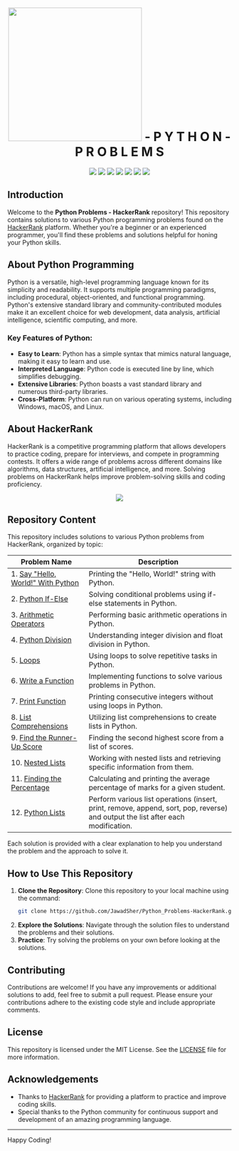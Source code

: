<h1 align='center'>
    <img width='300px' src='https://www.hackerrank.com/wp-content/uploads/2018/08/hackerrank_logo.png'>
    - P Y T H O N - P R O B L E M S
</h1>

<div align="center">
    <img src="https://img.shields.io/badge/Problems%20Solved-11-brightgreen?style=flat-square">
    <img src="https://img.shields.io/github/contributors/JawadSher/Python_Problems-HackerRank?style=flat-square">
    <img src="https://img.shields.io/github/repo-size/JawadSher/Python_Problems-HackerRank?style=flat-square">
    <img src="https://img.shields.io/github/license/JawadSher/Python_Problems-HackerRank?style=flat-square">
    <img src="https://img.shields.io/github/stars/JawadSher/Python_Problems-HackerRank?style=flat-square">
    <img src="https://komarev.com/ghpvc/?username=JawadSher&label=Views&color=blueviolet&style=flat-square">
    <img src="https://img.shields.io/github/forks/JawadSher/Python_Problems-HackerRank?style=flat-square">
</div>


## Introduction
Welcome to the **Python Problems - HackerRank** repository! This repository contains solutions to various Python programming problems found on the [HackerRank](https://www.hackerrank.com/) platform. Whether you're a beginner or an experienced programmer, you'll find these problems and solutions helpful for honing your Python skills.

## About Python Programming
Python is a versatile, high-level programming language known for its simplicity and readability. It supports multiple programming paradigms, including procedural, object-oriented, and functional programming. Python's extensive standard library and community-contributed modules make it an excellent choice for web development, data analysis, artificial intelligence, scientific computing, and more.

### Key Features of Python:
- **Easy to Learn**: Python has a simple syntax that mimics natural language, making it easy to learn and use.
- **Interpreted Language**: Python code is executed line by line, which simplifies debugging.
- **Extensive Libraries**: Python boasts a vast standard library and numerous third-party libraries.
- **Cross-Platform**: Python can run on various operating systems, including Windows, macOS, and Linux.

## About HackerRank
HackerRank is a competitive programming platform that allows developers to practice coding, prepare for interviews, and compete in programming contests. It offers a wide range of problems across different domains like algorithms, data structures, artificial intelligence, and more. Solving problems on HackerRank helps improve problem-solving skills and coding proficiency.
<p align='center'><img src='https://cdn.dribbble.com/users/1771471/screenshots/14108349/media/0d446f06dbc6f204fdcb138902df65c9.gif'></p>

## Repository Content
This repository includes solutions to various Python problems from HackerRank, organized by topic:

| Problem Name | Description |
|---|---|
| 1. [Say "Hello, World!" With Python](https://github.com/JawadSher/Python_Problems-HackerRank/tree/main/1%20-%20Say%20%22Hello%2C%20World%21%22%20With%20Python) | Printing the "Hello, World!" string with Python. |
| 2. [Python If-Else](https://github.com/JawadSher/Python_Problems-HackerRank/tree/main/2%20-%20Python%20If-Else) | Solving conditional problems using if-else statements in Python. |
| 3. [Arithmetic Operators](https://github.com/JawadSher/Python_Problems-HackerRank/tree/main/3%20-%20Arithmetic%20Operators) | Performing basic arithmetic operations in Python. |
| 4. [Python Division](https://github.com/JawadSher/Python_Problems-HackerRank/tree/main/4%20-%20Python%20Division) | Understanding integer division and float division in Python. |
| 5. [Loops](https://github.com/JawadSher/Python_Problems-HackerRank/tree/main/5%20-%20Loops) | Using loops to solve repetitive tasks in Python. |
| 6. [Write a Function](https://github.com/JawadSher/Python_Problems-HackerRank/tree/main/6%20-%20Write%20a%20Function) | Implementing functions to solve various problems in Python. |
| 7. [Print Function](https://github.com/JawadSher/Python_Problems-HackerRank/tree/main/7%20-%20Print%20Function) | Printing consecutive integers without using loops in Python. |
| 8. [List Comprehensions](https://github.com/JawadSher/Python_Problems-HackerRank/tree/main/8%20-%20List%20Comprehensions) | Utilizing list comprehensions to create lists in Python. |
| 9. [Find the Runner-Up Score](https://github.com/JawadSher/Python_Problems-HackerRank/tree/main/9%20-%20Find%20the%20Runner-Up%20Score) | Finding the second highest score from a list of scores. |
| 10. [Nested Lists](https://github.com/JawadSher/Python_Problems-HackerRank/tree/main/10%20-%20Nested%20Lists) | Working with nested lists and retrieving specific information from them. |
| 11. [Finding the Percentage](https://github.com/JawadSher/Python_Problems-HackerRank/tree/main/11%20-%20Finding%20the%20Percentage) | Calculating and printing the average percentage of marks for a given student. |
| 12. [Python Lists](https://github.com/JawadSher/Python_Problems-HackerRank/tree/main/12%20-%20Python%20%20Lists) | Perform various list operations (insert, print, remove, append, sort, pop, reverse) and output the list after each modification. |




Each solution is provided with a clear explanation to help you understand the problem and the approach to solve it.

## How to Use This Repository
1. **Clone the Repository**: Clone this repository to your local machine using the command:
    ```sh
    git clone https://github.com/JawadSher/Python_Problems-HackerRank.git
    ```
2. **Explore the Solutions**: Navigate through the solution files to understand the problems and their solutions.
3. **Practice**: Try solving the problems on your own before looking at the solutions.

## Contributing
Contributions are welcome! If you have any improvements or additional solutions to add, feel free to submit a pull request. Please ensure your contributions adhere to the existing code style and include appropriate comments.

## License
This repository is licensed under the MIT License. See the [LICENSE](LICENSE) file for more information.

## Acknowledgements
- Thanks to [HackerRank](https://www.hackerrank.com/) for providing a platform to practice and improve coding skills.
- Special thanks to the Python community for continuous support and development of an amazing programming language.

---

Happy Coding!


